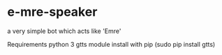 # e-mre-speaker
a very simple bot which acts like 'Emre'


Requirements
  python 3
  gtts module
    install with pip (sudo pip install gtts)
